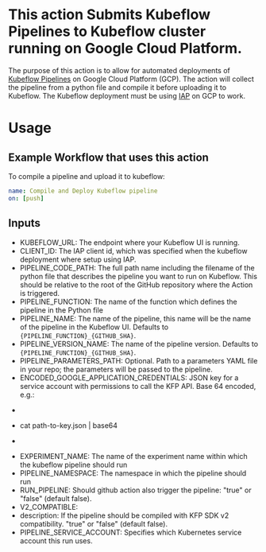 # This action Submits Kubeflow Pipelines to Kubeflow cluster running on Google Cloud Platform. 

The purpose of this action is to allow for automated deployments of [Kubeflow Pipelines](https://github.com/kubeflow/pipelines) on Google Cloud Platform (GCP). The action will collect the pipeline from a python file and compile it before uploading it to Kubeflow. The Kubeflow deployment must be using [IAP](https://www.kubeflow.org/docs/gke/deploy/monitor-iap-setup/) on GCP to work.

# Usage

## Example Workflow that uses this action 


To compile a pipeline and upload it to kubeflow: 

```yaml
name: Compile and Deploy Kubeflow pipeline
on: [push]
```

## Inputs

* KUBEFLOW_URL: The endpoint where your Kubeflow UI is running.
* CLIENT_ID: The IAP client id, which was specified when the kubeflow deployment where setup using IAP.
* PIPELINE_CODE_PATH: The full path name including the filename of the python file that describes the pipeline you want to run on Kubeflow.  This should be relative to the root of the GitHub repository where the Action is triggered.
* PIPELINE_FUNCTION: The name of the function which defines the pipeline in the Python file
* PIPELINE_NAME: The name of the pipeline, this name will be the name of the pipeline in the Kubeflow UI. Defaults to `{PIPELINE_FUNCTION}_{GITHUB_SHA}`.
* PIPELINE_VERSION_NAME: The name of the pipeline version. Defaults to `{PIPELINE_FUNCTION}_{GITHUB_SHA}`.
* PIPELINE_PARAMETERS_PATH: Optional. Path to a parameters YAML file in your repo; the parameters will be passed to the pipeline.
* ENCODED_GOOGLE_APPLICATION_CREDENTIALS: JSON key for a service account with permissions to call the KFP API. Base 64 encoded, e.g.:
* ``` bash
* cat path-to-key.json | base64
* ```
* EXPERIMENT_NAME: The name of the experiment name within which the kubeflow pipeline should run
* PIPELINE_NAMESPACE: The namespace in which the pipeline should run
* RUN_PIPELINE: Should github action also trigger the pipeline: "true" or "false" (default false).
* V2_COMPATIBLE:
* description: If the pipeline should be compiled with KFP SDK v2 compatibility. "true" or "false" (default false).
* PIPELINE_SERVICE_ACCOUNT: Specifies which Kubernetes service account this run uses.

